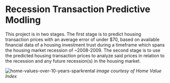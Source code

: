 # Recession Transaction Predictive Modling

This project is in two stages. The first stage is to predict housing transaction prices with an average error of under $70, based on available financial data of a housing investment trust during a timeframe which spans the housing market recession of ~2008-2009. The second stage is to use the predicted housing transaction prices to analyze said prices in relation to the recession and any future recession(s) in the housing market. 

![home-values-over-10-years-sparkrental](https://user-images.githubusercontent.com/29715062/37129972-791a7528-224f-11e8-8814-8c51994e5037.png)
*image courtesy of Home Value Index*

